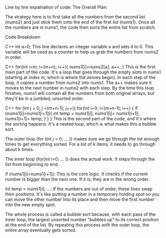 Line by line expalnation of code:
The Overall Plan:

The strategy here is to first take all the numbers from the second list (nums2) and just stick them onto the end of the first list (nums1). Once all the numbers are in nums1, the code then sorts the entire list from scratch.

Code Breakdown

C++
int a=0;
This line declares an integer variable a and sets it to 0. This variable will be used as a counter to help us grab the numbers from nums2 in order.

C++
for(int i=m; i<(m+n); i++){
    nums1[i]=nums2[a];
    a++;
}
This is the first main part of the code. It's a loop that goes through the empty slots in nums1 (starting at index m, which is where the zeroes begin). In each step of the loop, it copies a number from nums2 into nums1. The a++ makes sure it moves to the next number in nums2 with each step. By the time this loop finishes, nums1 will contain all the numbers from both original arrays, but they'll be in a jumbled, unsorted order.

C++
for (int j = 0; j <(m+n-1); j++){
    for(int i=0; i<(m+n-1); i++)
    {
        if (nums1[i]>nums1[i+1]){
            int temp = nums1[i];
            nums1[i]= nums1[i+1];
            nums1[i+1]= temp;
        }
    }
}
This is the second part of the code, and it's where the sorting happens. It's a nested loop, which is what makes this a bubble sort.

The outer loop (for (int j = 0; ... )) makes sure we go through the list enough times to get everything sorted. For a list of k items, it needs to go through about k times.

The inner loop (for(int i=0; ... )) does the actual work. It steps through the list from beginning to end.

if (nums1[i]>nums1[i+1]): This is the core logic. It checks if the current number is bigger than the next one. If it is, they are in the wrong order.

int temp = nums1[i]; ...: If the numbers are out of order, these lines swap their positions. It's like putting a number in a temporary holding spot so you can move the other number into its place and then move the first number into the new empty spot.

The whole process is called a bubble sort because, with each pass of the inner loop, the largest unsorted number "bubbles up" to its correct position at the end of the list. By repeating this process with the outer loop, the entire array eventually gets sorted.
